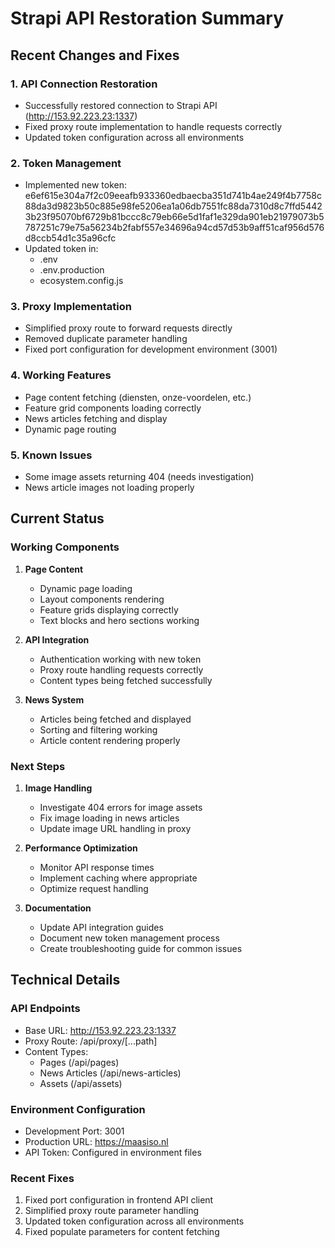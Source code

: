 # Strapi API Restoration Summary

## Recent Changes and Fixes

### 1. API Connection Restoration
- Successfully restored connection to Strapi API (http://153.92.223.23:1337)
- Fixed proxy route implementation to handle requests correctly
- Updated token configuration across all environments

### 2. Token Management
- Implemented new token: e6ef615e304a7f2c09eeafb933360edbaecba351d741b4ae249f4b7758c88da3d9823b50c885e98fe5206ea1a06db7551fc88da7310d8c7ffd54423b23f95070bf6729b81bccc8c79eb66e5d1faf1e329da901eb21979073b5787251c79e75a56234b2fabf557e34696a94cd57d53b9aff51caf956d576d8ccb54d1c35a96cfc
- Updated token in:
  - .env
  - .env.production
  - ecosystem.config.js

### 3. Proxy Implementation
- Simplified proxy route to forward requests directly
- Removed duplicate parameter handling
- Fixed port configuration for development environment (3001)

### 4. Working Features
- Page content fetching (diensten, onze-voordelen, etc.)
- Feature grid components loading correctly
- News articles fetching and display
- Dynamic page routing

### 5. Known Issues
- Some image assets returning 404 (needs investigation)
- News article images not loading properly

## Current Status

### Working Components
1. **Page Content**
   - Dynamic page loading
   - Layout components rendering
   - Feature grids displaying correctly
   - Text blocks and hero sections working

2. **API Integration**
   - Authentication working with new token
   - Proxy route handling requests correctly
   - Content types being fetched successfully

3. **News System**
   - Articles being fetched and displayed
   - Sorting and filtering working
   - Article content rendering properly

### Next Steps
1. **Image Handling**
   - Investigate 404 errors for image assets
   - Fix image loading in news articles
   - Update image URL handling in proxy

2. **Performance Optimization**
   - Monitor API response times
   - Implement caching where appropriate
   - Optimize request handling

3. **Documentation**
   - Update API integration guides
   - Document new token management process
   - Create troubleshooting guide for common issues

## Technical Details

### API Endpoints
- Base URL: http://153.92.223.23:1337
- Proxy Route: /api/proxy/[...path]
- Content Types:
  - Pages (/api/pages)
  - News Articles (/api/news-articles)
  - Assets (/api/assets)

### Environment Configuration
- Development Port: 3001
- Production URL: https://maasiso.nl
- API Token: Configured in environment files

### Recent Fixes
1. Fixed port configuration in frontend API client
2. Simplified proxy route parameter handling
3. Updated token configuration across all environments
4. Fixed populate parameters for content fetching